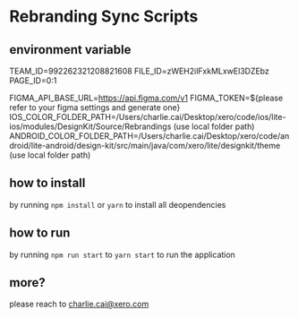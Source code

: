 # Rebranding Sync Scripts

## environment variable
TEAM_ID=992262321208821608
FILE_ID=zWEH2ilFxkMLxwEl3DZEbz
PAGE_ID=0:1

FIGMA_API_BASE_URL=https://api.figma.com/v1
FIGMA_TOKEN=${please refer to your figma settings and generate one}
IOS_COLOR_FOLDER_PATH=/Users/charlie.cai/Desktop/xero/code/ios/lite-ios/modules/DesignKit/Source/Rebrandings (use local folder path)
ANDROID_COLOR_FOLDER_PATH=/Users/charlie.cai/Desktop/xero/code/android/lite-android/design-kit/src/main/java/com/xero/lite/designkit/theme (use local folder path)

## how to install
by running `npm install` or `yarn`  to install all deopendencies

## how to run
by running `npm run start` to `yarn start` to run the application

## more?
please reach to charlie.cai@xero.com